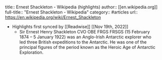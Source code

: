 title:: Ernest Shackleton - Wikipedia (highlights)
author:: [[en.wikipedia.org]]
full-title:: "Ernest Shackleton - Wikipedia"
category:: #articles
url:: https://en.wikipedia.org/wiki/Ernest_Shackleton

- Highlights first synced by [[Readwise]] [[Nov 19th, 2022]]
	- Sir Ernest Henry Shackleton CVO OBE FRGS FRSGS (15 February 1874 – 5 January 1922) was an Anglo-Irish Antarctic explorer who led three British expeditions to the Antarctic. He was one of the principal figures of the period known as the Heroic Age of Antarctic Exploration.